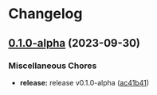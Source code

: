 # Changelog

## [0.1.0-alpha](https://github.com/instill-ai/operator/compare/v0.3.0-alpha...v0.1.0-alpha) (2023-09-30)


### Miscellaneous Chores

* **release:** release v0.1.0-alpha ([ac41b41](https://github.com/instill-ai/operator/commit/ac41b4191b17bf3624bbfa4becc2abbacba1417d))
